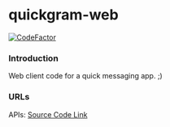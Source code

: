 # quickgram-web

[![CodeFactor](https://www.codefactor.io/repository/github/iamraviprakash/quickgram-web/badge)](https://www.codefactor.io/repository/github/iamraviprakash/quickgram-web)

### Introduction

Web client code for a quick messaging app. ;)

### URLs

APIs: [Source Code Link](https://github.com/iamraviprakash/quickgram-server)

